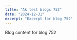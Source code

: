 ```yaml
---
title: "Ak test blogs 752"
date: "2024-12-31"
excerpt: "Excerpt for blog 752"
---
```


Blog content for blog 752